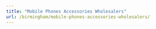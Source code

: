 ```yaml
---
title: "Mobile Phones Accessories Wholesalers"
url: /birmingham/mobile-phones-accessories-wholesalers/
---
```

